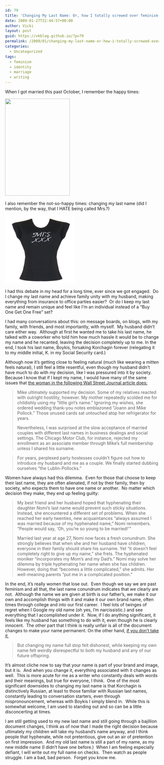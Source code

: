 ```yaml
---
id: 79
title: 'Changing My Last Name: Or, how I totally screwed over feminism'
date: 2009-01-27T22:44:57+00:00
author: Vicki
layout: post
guid: https://vkblog.github.io/?p=79
permalink: /2009/01/changing-my-last-name-or-how-i-totally-screwed-over-feminism/
categories:
  - Uncategorized
tags:
  - feminism
  - identity
  - marriage
  - writing
---
```

When I got married this past October, I remember the happy times:

<img class="alignnone" src="http://lh3.ggpht.com/_6vWF4G_ucFc/SUZFnHAEAHI/AAAAAAAADPw/XnKFGAxHgto/s640/Classic%20Photo%20020.jpg" alt="" width="212" height="318" />

I also remember the not-so-happy times: changing my last name (did I mention, by the way, that I HATE being called Mrs.?)

[<img class="alignnone size-full wp-image-80" title="mrs_x_tshirt" src="https://raw.githubusercontent.com/vkblog/vkblog.github.io/master/public/img/2009/01/mrs_x_tshirt.jpg" alt="mrs_x_tshirt" width="230" height="223" />](https://raw.githubusercontent.com/vkblog/vkblog.github.io/master/public/img/2009/01/mrs_x_tshirt.jpg)

I had this debate in my head for a long time, ever since we got engaged.  Do I change my last name and achieve family unity with my husband, making everything from insurance to office parties easier?  Or do I keep my last name and remain unique and feel like I&#8217;m an individual instead of a &#8220;Buy One Get One Free&#8221; set?

I had many conversations about this: on message boards, on blogs, with my family, with friends, and most importantly, with myself.  My husband didn&#8217;t care either way.  Although at first he wanted me to take his last name, he talked with a coworker who told him how much hassle it would be to change my name and he recanted, leaving the decision completely up to me. In the end, I took his last name, Boykis, forsaking Korchagin forever (relegating it to my middle initial, K. in my Social Security card.)

Although now it&#8217;s getting close to feeling natural (much like wearing a mitten feels natural), I still feel a little resentful, even though my husband didn&#8217;t have much to do with my decision, like I was pressured into it by society.  Because I know that if I kept my name, I would have many of the same issues that [the woman in the following Wall Street Journal article does:](http://online.wsj.com/article/SB122729731941748629.html)

> Mike ultimately supported my decision. Some of my relatives reacted with outright hostility, however. My mother repeatedly scolded me for childishly using my &#8220;little girl&#8217;s name.&#8221; Ignoring my wishes, she ordered wedding thank-you notes emblazoned &#8220;Joann and Mike Pollock.&#8221; Those unused cards sat untouched atop her refrigerator for years.
> 
> Nevertheless, I was surprised at the slow acceptance of married couples with different last names in business dealings and social settings. The Chicago Motor Club, for instance, rejected my enrollment as an associate member through Mike&#8217;s full membership unless I shared his surname.

> For years, perplexed party hostesses couldn&#8217;t figure out how to introduce my husband and me as a couple. We finally started dubbing ourselves &#8220;the Lublin-Pollocks.&#8221;

Women have always had this dilemma.  Even for those that choose to keep their last name, they are often alienated, if not by their family, then by society, who expects them to have one name or another.  No matter which decision they make, they end up feeling guilty:

> My best friend and her husband hoped that hyphenating their daughter Nomi&#8217;s last name would prevent such sticky situations. Instead, she encountered a different set of problems. When she reached her early twenties, new acquaintances &#8220;always assumed I was married because of my hyphenated name,&#8221; Nomi remembers. &#8220;People would say, &#8216;Oh, you&#8217;re so young to be married!'&#8221;
> 
> Married last year at age 27, Nomi now faces a fresh conundrum. She strongly believes that when she and her husband have children, everyone in their family should share his surname. Yet &#8220;it doesn&#8217;t feel completely right to give up my name,&#8221; she frets. The hyphenated moniker &#8220;incorporates my Mom&#8217;s and my Dad&#8217;s.&#8221; Nomi may solve her dilemma by triple hyphenating her name when she has children. However, doing that &#8220;becomes a little complicated,&#8221; she admits. Her well-meaning parents &#8220;put me in a complicated position.&#8221;

In the end, it&#8217;s really women that lose out.  Even though we say we are past feminism and all that, the last name conundrum indicates that we clearly are not.  Although the name we are given at birth is our father&#8217;s, we make it our own and accomplish things with it and make it our own brand name, often times through college and into our first career.  I feel lots of twinges of regret when I Google my old name (oh yes, I&#8217;m narcissistic.) and see everything that I accomplished under it.  Now, if I do anything significant, it feels like my husband has something to do with it, even though he is clearly innocent.  The other part that I think is really unfair is all of the document changes to make your name permanent. On the other hand, [if you don&#8217;t take it](http://www.fem2pt0.com/?p=202),

> But changing my name full stop felt dishonest, while keeping my own name felt weirdly disrespectful to both my husband and any of our future offspring.

It&#8217;s almost cliche now to say that your name is part of your brand and image, but it is.  And when you change it, everything associated with it changes as well.  This is more acute for me as a writer who constantly deals with words and their meanings, but true for everyone, I think.  One of the most significant downsides to changing my last name is that Korchagin is distinctively Russian, at least to those familiar with Russian last names, constantly leading to conversation starters, even through mispronouncement, whereas with Boykis I simply blend in.  While this is somewhat welcome, I am used to standing out and so can be a little disconcerting at times.

I am still getting used to my new last name and still going through a bajillion document changes, I think as of now that I made the right decision because ultimately my children will take my husband&#8217;s name anyway, and I think people that hyphenate, while not pretentious, give out an air of pretention on first impression.  And my old last name is still a part of my name, as my new middle name (I didn&#8217;t have one before.)  When I am feeling especially defiant, I will write out my full name on checks.  Then watch as people struggle. I am a bad, bad person.  Forget you know me.
